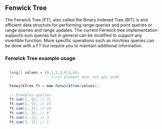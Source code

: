 
## Fenwick Tree

The Fenwick Tree (FT), also called the Binary Indexed Tree (BIT) is and efficient data structure for performing range queries and point queries or range queries and range updates. The current Fenwick tree implementation supports sum queries but in general can be modified to support any invertible function. More specific operations such as min/max queries can be done with a FT but require you to maintain additional information.

### Fenwick Tree example usage

```java

  long[] values = {0,1,2,3,4,5,6};
  //               ^ first element does not get used

  FenwickTree ft = new FenwickTree(values);
  
  // Examples queries
  ft.sum(1, 6); // 21
  ft.sum(1, 5); // 15
  ft.sum(1, 4); // 10
  ft.sum(1, 3); // 6
  ft.sum(1, 2); // 3
  ft.sum(1, 1); // 1

```
